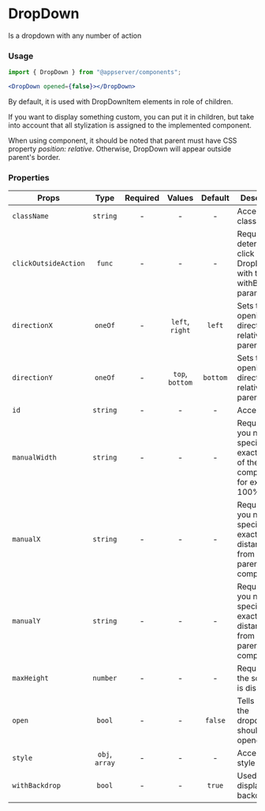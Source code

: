# DropDown

Is a dropdown with any number of action

### Usage

```js
import { DropDown } from "@appserver/components";
```

```jsx
<DropDown opened={false}></DropDown>
```

By default, it is used with DropDownItem elements in role of children.

If you want to display something custom, you can put it in children, but take into account that all stylization is assigned to the implemented component.

When using component, it should be noted that parent must have CSS property _position: relative_. Otherwise, DropDown will appear outside parent's border.

### Properties

| Props                |      Type      | Required |     Values      | Default  | Description                                                                        |
| -------------------- | :------------: | :------: | :-------------: | :------: | ---------------------------------------------------------------------------------- |
| `className`          |    `string`    |    -     |        -        |    -     | Accepts class                                                                      |
| `clickOutsideAction` |     `func`     |    -     |        -        |    -     | Required for determining a click outside DropDown with the withBackdrop parameter  |
| `directionX`         |    `oneOf`     |    -     | `left`, `right` |  `left`  | Sets the opening direction relative to the parent                                  |
| `directionY`         |    `oneOf`     |    -     | `top`, `bottom` | `bottom` | Sets the opening direction relative to the parent                                  |
| `id`                 |    `string`    |    -     |        -        |    -     | Accepts id                                                                         |
| `manualWidth`        |    `string`    |    -     |        -        |    -     | Required if you need to specify the exact width of the component, for example 100% |
| `manualX`            |    `string`    |    -     |        -        |    -     | Required if you need to specify the exact distance from the parent component       |
| `manualY`            |    `string`    |    -     |        -        |    -     | Required if you need to specify the exact distance from the parent component       |
| `maxHeight`          |    `number`    |    -     |        -        |    -     | Required if the scrollbar is displayed                                             |
| `open`               |     `bool`     |    -     |        -        | `false`  | Tells when the dropdown should be opened                                           |
| `style`              | `obj`, `array` |    -     |        -        |    -     | Accepts css style                                                                  |
| `withBackdrop`       |     `bool`     |    -     |        -        |  `true`  | Used to display backdrop                                                           |
